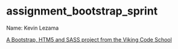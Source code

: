 assignment_bootstrap_sprint
===========================

Name: Kevin Lezama

[A Bootstrap, HTM5 and SASS project from the Viking Code School](http://www.vikingcodeschool.com)
